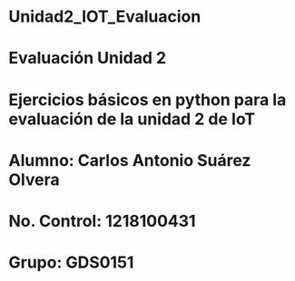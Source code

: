 # Unidad2_IOT_Evaluacion
# Evaluación Unidad 2
# Ejercicios básicos en python para la evaluación de la unidad 2 de IoT
# Alumno: Carlos Antonio Suárez Olvera
# No. Control: 1218100431
# Grupo: GDS0151
